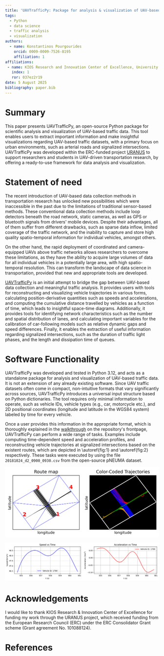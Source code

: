 ```yaml
---
title: 'UAVTrafficPy: Package for analysis & visualization of UAV-based traffic data in Python'
tags:
  - Python
  - data science
  - traffic analysis
  - visualization
authors:
  - name: Konstantinos Pourgourides
    orcid: 0009-0009-7526-8195
    affiliation: 1
affiliations:
 - name: KIOS Research and Innovation Center of Excellence, University of Cyprus, Nicosia, Cyprus
   index: 1
   ror: 037ez2r19
date: 5 August 2025
bibliography: paper.bib
---
```


# Summary

This paper presents UAVTrafficPy, an open-source Python package for scientific analysis and visualization of UAV-based traffic data. This tool enables users to extract important information and make insightful visualizations regarding UAV-based traffic datasets, with a primary focus on urban environments, such as arterial roads and signalized intersections. UAVTrafficPy was developed within the ERC-funded project [URANUS](https://uranus.ucy.ac.cy/) to support researchers and students in UAV-driven transportation research, by offering a ready-to-use framework for data analysis and visualization.

# Statement of need

The recent introduction of UAV-based data collection methods in transportation research has unlocked new possibilities which were inaccessible in the past due to the limitations of traditional sensor-based methods. These conventional data collection methods include loop detectors beneath the road network, static cameras, as well as GPS or bluetooth signals from drivers' mobile devices. Despite their advantages, all of them suffer from different drawbacks, such as sparse data inflow, limited coverage of the traffic network, and the inability to capture and store high quality spatio-temporal information for individual vehicles, amongst others.

On the other hand, the rapid deployment of coordinated and camera-equipped UAVs above traffic networks allows researchers to overcome these limitations, as they have the ability to acquire large volumes of data for all individual vehicles in a potentially large area, with high spatio-temporal resolution. This can transform the landscape of data science in transportation, provided that new and appropriate tools are developed. 

[UAVTrafficPy](https://github.com/KPourgourides/UAVTrafficPy) is an initial attempt to bridge the gap between UAV-based data collection and meaningful traffic analysis. It provides users with tools for reconstructing and visualizing vehicle trajectories in various forms, calculating position-derivative quantities such as speeds and accelerations, and computing the cumulative distance travelled by vehicles as a function of time, which leads to insightful space-time diagrams. Additionally, it provides tools for identifying network characteristics such as the number and spatial distribution of lanes, and calculating important variables for the calibration of car-following models such as relative dynamic gaps and speed differences. Finally, it enables the extraction of useful information regarding signalized intersections, such as the duration of traffic light phases, and the length and dissipation time of queues.

# Software Functionality

UAVTrafficPy was developed and tested in Python 3.12, and acts as a standalone package for analysis and visualization of UAV-based traffic data. It is not an extension of any already existing software. Since UAV traffic datasets often come in compact, non-intuitive formats that vary significantly across sources, UAVTrafficPy introduces a universal input structure based on Python dictionaries. The tool requires only minimal information to operate, such as vehicle IDs, vehicle types (e.g., car, motorcycle etc.), and 2D positional coordinates (longitude and latitude in the WGS84 system) labeled by time for every vehicle. 

Once a user provides this information in the appropriate format, which is thoroughly explained in the [walkthrough](https://github.com/KPourgourides/UAVTrafficPy?tab=readme-ov-file#acquiring-the-data-in-the-correct-format) on the repository's frontpage, UAVTrafficPy can perform a wide range of tasks. Examples include computing time-dependent speed and acceleration profiles, and reconstructing vehicle trajectories at signalized intersections based on the existent routes, which are depicted in \autoref{fig:1} and \autoref{fig:2} respectively. These tasks were executed by using the file `20181024_d2_0900_0930.csv` from the open-source pNEUMA dataset.

![Reconstruction of UAV-based vehicle trajectories based on their routes in a signalized intersection. \label{fig:1}](images/trajectories.png)

![Speed and acceleration of a random vehicle as a function of time using its UAV-based trajectory. \label{fig:2}](images/speed_acceleration.png)

# Acknowledgements

I would like to thank KIOS Research & Innovation Center of Excellence for funding my work through the URANUS project, which received funding from the European Research Council (ERC) under the ERC Consolidator Grant scheme (Grant agreement No. 101088124).

# References


















